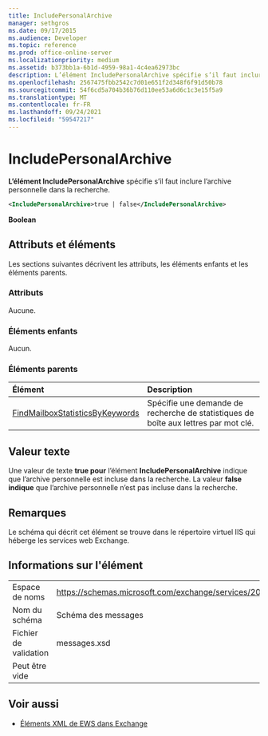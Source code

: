 ```yaml
---
title: IncludePersonalArchive
manager: sethgros
ms.date: 09/17/2015
ms.audience: Developer
ms.topic: reference
ms.prod: office-online-server
ms.localizationpriority: medium
ms.assetid: b373bb1a-6b1d-4959-98a1-4c4ea62973bc
description: L’élément IncludePersonalArchive spécifie s’il faut inclure l’archive personnelle dans la recherche.
ms.openlocfilehash: 2567475fbb2542c7d01e651f2d348f6f91d50b78
ms.sourcegitcommit: 54f6cd5a704b36b76d110ee53a6d6c1c3e15f5a9
ms.translationtype: MT
ms.contentlocale: fr-FR
ms.lasthandoff: 09/24/2021
ms.locfileid: "59547217"
---
```

# <a name="includepersonalarchive"></a>IncludePersonalArchive

**L’élément IncludePersonalArchive** spécifie s’il faut inclure l’archive personnelle dans la recherche. 
  
```XML
<IncludePersonalArchive>true | false</IncludePersonalArchive>
```

 **Boolean**
## <a name="attributes-and-elements"></a>Attributs et éléments

Les sections suivantes décrivent les attributs, les éléments enfants et les éléments parents.
  
### <a name="attributes"></a>Attributs

Aucune.
  
### <a name="child-elements"></a>Éléments enfants

Aucun.
  
### <a name="parent-elements"></a>Éléments parents

|**Élément**|**Description**|
|:-----|:-----|
|[FindMailboxStatisticsByKeywords](findmailboxstatisticsbykeywords.md) <br/> |Spécifie une demande de recherche de statistiques de boîte aux lettres par mot clé.  <br/> |
   
## <a name="text-value"></a>Valeur texte

Une valeur de texte **true pour** l’élément **IncludePersonalArchive** indique que l’archive personnelle est incluse dans la recherche. La valeur **false indique** que l’archive personnelle n’est pas incluse dans la recherche. 
  
## <a name="remarks"></a>Remarques

Le schéma qui décrit cet élément se trouve dans le répertoire virtuel IIS qui héberge les services web Exchange.
  
## <a name="element-information"></a>Informations sur l'élément

|||
|:-----|:-----|
|Espace de noms  <br/> |https://schemas.microsoft.com/exchange/services/2006/messages  <br/> |
|Nom du schéma  <br/> |Schéma des messages  <br/> |
|Fichier de validation  <br/> |messages.xsd  <br/> |
|Peut être vide  <br/> ||
   
## <a name="see-also"></a>Voir aussi



- [Éléments XML de EWS dans Exchange](ews-xml-elements-in-exchange.md)

